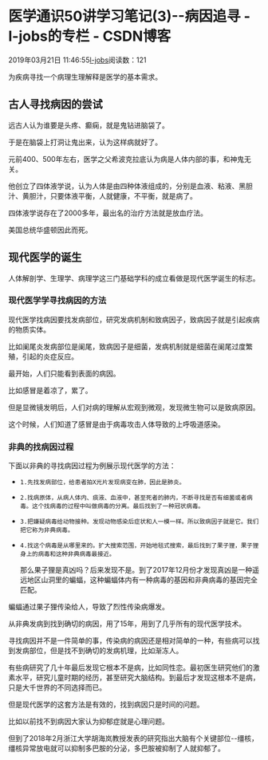 # 医学通识50讲学习笔记(3)--病因追寻 - l-jobs的专栏 - CSDN博客





2019年03月21日 11:46:55[l-jobs](https://me.csdn.net/qq_26010491)阅读数：121








为疾病寻找一个病理生理解释是医学的基本需求。

## 古人寻找病因的尝试

远古人认为谁要是头疼、癫痫，就是鬼钻进脑袋了。

于是在脑袋上打洞让鬼出来，认为这样病就好了。

元前400、500年左右，医学之父希波克拉底认为病是人体内部的事，和神鬼无关。

他创立了四体液学说，认为人体是由四种体液组成的，分别是血液、粘液、黑胆汁、黄胆汁，只要体液平衡，人就健康，不平衡，就是病了。

四体液学说存在了2000多年，最出名的治疗方法就是放血疗法。

美国总统华盛顿因此而死。



## 现代医学的诞生

人体解剖学、生理学、病理学这三门基础学科的成立看做是现代医学诞生的标志。



### 现代医学学寻找病因的方法

现代医学找病因要找发病部位，研究发病机制和致病因子，致病因子就是引起疾病的物质实体。

比如阑尾炎发病部位是阑尾，致病因子是细菌，发病机制就是细菌在阑尾过度繁殖，引起的炎症反应。

最开始，人们只能看到表面的病因。

比如感冒是着凉了，累了。

但是显微镜发明后，人们对病的理解从宏观到微观，发现微生物可以是致病原因。

这个时候，人们知道了感冒是由于病毒攻击人体导致的上呼吸道感染。



### 非典的找病因过程

下面以非典的寻找病因过程为例展示现代医学的方法：
-     1.先找发病部位，给患者拍X光片发现病变在肺，因此是肺炎。
-     2.找病原体，从病人体内、痰液、血液中，甚至死者的肺内，不断寻找是否有细菌或者病毒。这个找病毒的过程中叫做病毒的分离。最后找到了一种冠状病毒。
-     3.把嫌疑病毒给动物接种。发现动物感染后症状和人一模一样。所以致病因子就是它。我们把它称为非典病毒。
-     4.找这个病毒是从哪里来的。扩大搜索范围，开始地毯式搜索，最后找到了果子狸，果子狸身上的病毒和这种非典病毒最接近。

    那么果子狸是真凶吗？后来发现不是。到了2017年12月份才发现真凶是一种遥远地区山洞里的蝙蝠，这种蝙蝠体内有一种病毒的基因和非典病毒的基因完全匹配。

蝙蝠通过果子狸传染给人，导致了烈性传染病爆发。

从非典发病到找到确切的病因，用了15年，用到了几乎所有的现代医学技术。

寻找病因并不是一件简单的事，传染病的病因还是相对简单的一种，有些病可以找到发病部位，但是找不到确切的发病机理，比如渐冻人。

有些病研究了几十年最后发现它根本不是病，比如同性恋。最初医生研究他们的激素水平，研究儿童时期的经历，甚至研究大脑结构。到最后才发现这根本不是病，只是大千世界的不同选择而已。

但是现代医学的这套方法是有效的，找到病因只是时间的问题。

比如以前找不到病因大家认为抑郁症就是心理问题。

但到了2018年2月浙江大学胡海岚教授发表的研究指出大脑有个关键部位--缰核，缰核异常放电就可以抑制多巴胺的分泌，多巴胺被抑制了人就抑郁了。



